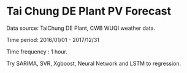 # Tai Chung DE Plant PV Forecast  

Data source: TaiChung DE Plant, CWB WUQI weather data.

Time period: 2016/01/01 - 2017/12/31

Time frequency : 1 hour.

Try SARIMA, SVR, Xgboost, Neural Network and LSTM to regression.

